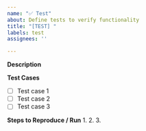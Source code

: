 ```yaml
---
name: "✅ Test"
about: Define tests to verify functionality
title: "[TEST] "
labels: test
assignees: ''

---
```


**Description**
<!-- What are we testing? -->

**Test Cases**
- [ ] Test case 1
- [ ] Test case 2
- [ ] Test case 3

**Steps to Reproduce / Run**
1. 
2. 
3.
